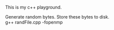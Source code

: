 This is my c++ playground.  
  
Generate random bytes. Store these bytes to disk.   
g++ randFile.cpp -fopenmp  
